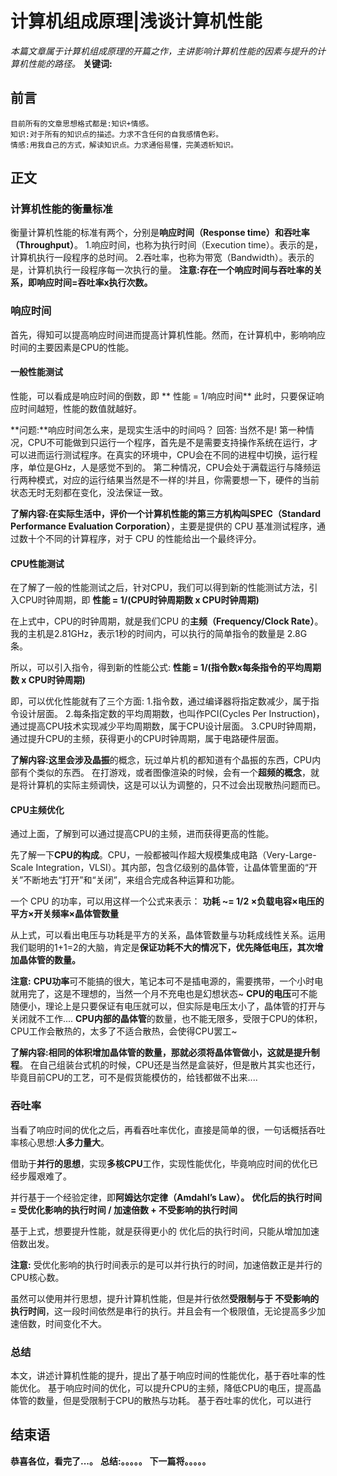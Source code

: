 # 计算机组成原理|浅谈计算机性能
*本篇文章属于计算机组成原理的开篇之作，主讲影响计算机性能的因素与提升的计算机性能的路径。*
**关键词:**

## 前言
    目前所有的文章思想格式都是:知识+情感。
    知识:对于所有的知识点的描述。力求不含任何的自我感情色彩。
    情感:用我自己的方式，解读知识点。力求通俗易懂，完美透析知识。

## 正文

### 计算机性能的衡量标准
衡量计算机性能的标准有两个，分别是**响应时间（Response time）**和**吞吐率（Throughput）**。
1.响应时间，也称为执行时间（Execution time）。表示的是，计算机执行一段程序的总时间。
2.吞吐率，也称为带宽（Bandwidth）。表示的是，计算机执行一段程序每一次执行的量。
**注意:**存在一个响应时间与吞吐率的关系，即**响应时间=吞吐率x执行次数。**


### 响应时间
首先，得知可以提高响应时间进而提高计算机性能。然而，在计算机中，影响响应时间的主要因素是CPU的性能。
#### 一般性能测试
性能，可以看成是响应时间的倒数，即
**    性能 = 1/响应时间**
此时，只要保证响应时间越短，性能的数值就越好。

**问题:**响应时间怎么来，是现实生活中的时间吗？
回答: 当然不是!
第一种情况，CPU不可能做到只运行一个程序，首先是不是需要支持操作系统在运行，才可以进而运行测试程序。在真实的环境中，CPU会在不同的进程中切换，运行程序，单位是GHz，人是感觉不到的。
第二种情况，CPU会处于满载运行与降频运行两种模式，对应的运行结果当然是不一样的!并且，你需要想一下，硬件的当前状态无时无刻都在变化，没法保证一致。

**了解内容:**在实际生活中，评价一个计算机性能的第三方机构叫**SPEC（Standard Performance Evaluation Corporation）**，主要是提供的 CPU 基准测试程序，通过数十个不同的计算程序，对于 CPU 的性能给出一个最终评分。

#### CPU性能测试
在了解了一般的性能测试之后，针对CPU，我们可以得到新的性能测试方法，引入CPU时钟周期，即
**性能 = 1/(CPU时钟周期数 x CPU时钟周期)**

在上式中，CPU的时钟周期，就是我们CPU 的**主频（Frequency/Clock Rate）**。我的主机是2.81GHz，表示1秒的时间内，可以执行的简单指令的数量是 2.8G 条。

所以，可以引入指令，得到新的性能公式:
**性能 = 1/(指令数x每条指令的平均周期数 x CPU时钟周期)**

即，可以优化性能就有了三个方面:
   1.指令数，通过编译器将指定数减少，属于指令设计层面。
   2.每条指定数的平均周期数，也叫作PCI(Cycles Per Instruction)，通过提高CPU技术实现减少平均周期数，属于CPU设计层面。
   3.CPU时钟周期，通过提升CPU的主频，获得更小的CPU时钟周期，属于电路硬件层面。


**了解内容:**这里会涉及**晶振**的概念，玩过单片机的都知道有个晶振的东西，CPU内部有个类似的东西。
在打游戏，或者图像渲染的时候，会有一个**超频的概念**，就是将计算机的实际主频调快，这是可以认为调整的，只不过会出现散热问题而已。

#### CPU主频优化
通过上面，了解到可以通过提高CPU的主频，进而获得更高的性能。

先了解一下**CPU的构成**。CPU，一般都被叫作超大规模集成电路（Very-Large-Scale Integration，VLSI）。其内部，包含亿级别的晶体管，让晶体管里面的“开关”不断地去“打开”和“关闭”，来组合完成各种运算和功能。

一个 CPU 的功率，可以用这样一个公式来表示：
**功耗 ~= 1/2 ×负载电容×电压的平方×开关频率×晶体管数量**

从上式，可以看出电压与功耗是平方的关系，晶体管数量与功耗成线性关系。运用我们聪明的1+1=2的大脑，肯定是**保证功耗不大的情况下，优先降低电压，其次增加晶体管的数量。**

**注意:** **CPU功率**可不能搞的很大，笔记本可不是插电源的，需要携带，一个小时电就用完了，这是不理想的，当然一个月不充电也是幻想状态~
**CPU的电压**可不能随便小，理论上是只要保证有电压就可以，但实际是电压太小了，晶体管的打开与关闭就不工作....
**CPU内部的晶体管**的数量，也不能无限多，受限于CPU的体积，CPU工作会散热的，太多了不适合散热，会使得CPU罢工~


**了解内容:**相同的体积增加晶体管的数量，那就必须将晶体管做小，这就是提升**制程**。
在自己组装台式机的时候，CPU还是当然是盒装好，但是散片其实也还行，毕竟目前CPU的工艺，可不是假货能模仿的，给钱都做不出来....


### 吞吐率
当看了响应时间的优化之后，再看吞吐率优化，直接是简单的很，一句话概括吞吐率核心思想:**人多力量大**。

借助于**并行的思想**，实现**多核CPU**工作，实现性能优化，毕竟响应时间的优化已经步履艰难了。

并行基于一个经验定律，即**阿姆达尔定律（Amdahl’s Law）。**
**优化后的执行时间 = 受优化影响的执行时间 / 加速倍数 + 不受影响的执行时间**

基于上式，想要提升性能，就是获得更小的 优化后的执行时间，只能从增加加速倍数出发。

**注意:** 受优化影响的执行时间表示的是可以并行执行的时间，加速倍数正是并行的CPU核心数。

虽然可以使用并行思想，提升计算机性能，但是并行依然**受限制与于 不受影响的执行时间**，这一段时间依然是串行的执行。并且会有一个极限值，无论提高多少加速倍数，时间变化不大。


### 总结
本文，讲述计算机性能的提升，提出了基于响应时间的性能优化，基于吞吐率的性能优化。
基于响应时间的优化，可以提升CPU的主频，降低CPU的电压，提高晶体管的数量，但是受限制于CPU的散热与功耗。
基于吞吐率的优化，可以进行


## 结束语
 **恭喜各位，看完了...。**
**总结:。。。。。**
**下一篇将。。。。。**








